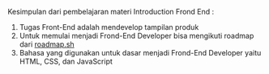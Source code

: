 Kesimpulan dari pembelajaran materi Introduction Frond End :
1. Tugas Front-End adalah mendevelop tampilan produk
2. Untuk memulai menjadi Frond-End Developer bisa mengikuti roadmap dari [roadmap.sh](https://roadmap.sh/frontend)
3. Bahasa yang digunakan untuk dasar menjadi Frond-End Developer yaitu HTML, CSS, dan JavaScript